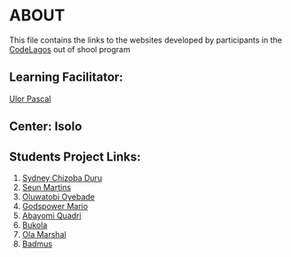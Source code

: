 # ABOUT
This file contains the links to the websites developed by participants in
the [CodeLagos](https://codelagos.org/) out of shool program

## Learning Facilitator:
[Ulor Pascal](https://pascalulor.github.io/portfolio/UI/)
## Center: Isolo

## Students Project Links:
1. [Sydney Chizoba Duru](https://sidex-wears.000webhostapp.com/)
2. [Seun Martins](http://martinsoluwaseun010.000webhostapp.com/)
3. [Oluwatobi Oyebade](http://amiableoutfits.000webhostapp.com/)
4. [Godspower Mario](http://gpconsult.000webhostapp.com/)
5. [Abayomi Quadri](http://wwwjamfedcollegecom.000webhostapp.com/)
6. [Bukola](https://crownspath.000webhostapp.com/)
8. [Ola Marshal](Olamarshal.000webhostapp.com)
9. [Badmus](http://badmusweb.freetzi.com/)

